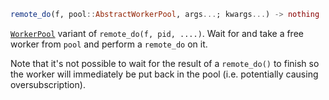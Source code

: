 ```julia
remote_do(f, pool::AbstractWorkerPool, args...; kwargs...) -> nothing
```

[`WorkerPool`](@ref) variant of `remote_do(f, pid, ....)`. Wait for and take a free worker from `pool` and perform a `remote_do` on it.

Note that it's not possible to wait for the result of a `remote_do()` to finish so the worker will immediately be put back in the pool (i.e. potentially causing oversubscription).
